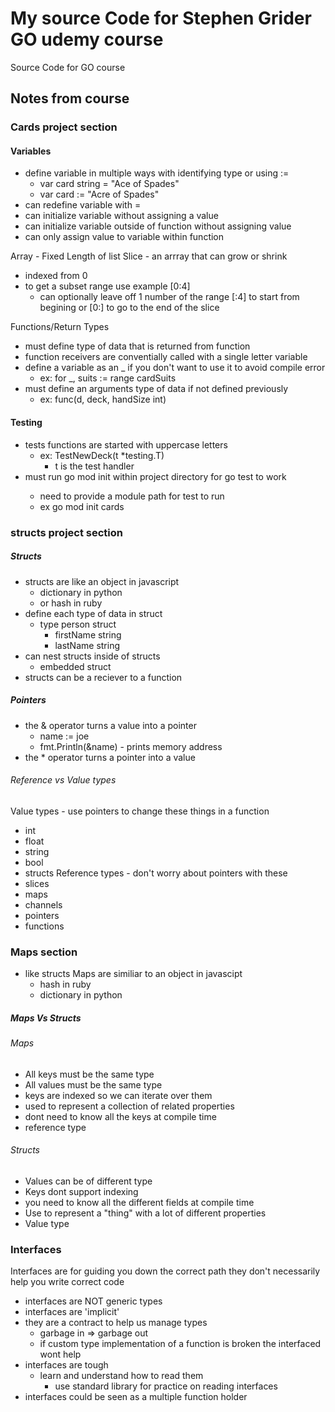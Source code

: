 # My source Code for Stephen Grider GO udemy course

Source Code for GO course 

## Notes from course
### Cards project section
#### Variables
- define variable in multiple ways with identifying type or using :=
    - var card string = "Ace of Spades"
    - var card := "Acre of Spades"
- can redefine variable with =
- can initialize variable without assigning a value
- can initialize variable outside of function without assigning value
- can only assign value to variable within function

Array - Fixed Length of list
Slice - an arrray that can grow or shrink
- indexed from 0 
- to get a subset range use example [0:4]
    - can optionally leave off 1 number of the range [:4] to start from begining or [0:] to go to the end of the slice

Functions/Return Types
- must define type of data that is returned from function
- function receivers are conventially called with a single letter variable
- define a variable as an _ if you don't want to use it to avoid compile error
    - ex: for _, suits := range cardSuits
- must define an arguments type of data if not defined previously
    - ex: func(d, deck, handSize int) 

#### Testing
- tests functions are started with uppercase letters
    - ex: TestNewDeck(t *testing.T)
        - t is the test handler
- must run go mod init <project-directory-name-here>  within project directory for go test to work 
    - need to provide a module path for test to run 
    - ex go mod init cards

### structs project section
##### Structs
- structs are like an object in javascript
    - dictionary in python 
    - or hash in ruby
- define each type of data in struct
    - type person struct 
        - firstName string
        - lastName string
- can nest structs inside of structs
    - embedded struct 
- structs can be a reciever to a function

##### Pointers
- the & operator turns a value into a pointer
    - name := joe
    - fmt.Println(&name) - prints memory address
- the * operator turns a pointer into a value

###### Reference vs Value types

Value types - use pointers to change these things in a function
- int
- float 
- string 
- bool
- structs 
Reference types - don't worry about pointers with these
- slices
- maps
- channels
- pointers
- functions

### Maps section
- like structs Maps are similiar to an object in javascipt
    - hash in ruby
    - dictionary in python
##### Maps Vs Structs

###### Maps
- All keys must be the same type
- All values must be the same type
- keys are indexed so we can iterate over them 
- used to represent a collection of related properties 
- dont need to know all the keys at compile time
- reference type

###### Structs
- Values can be of different type
- Keys dont support indexing
- you need to know all the different fields at compile time 
- Use to represent a "thing" with a lot of different properties
- Value type 

### Interfaces
Interfaces are for guiding you down the correct path they don't necessarily help you write correct code
-  interfaces are NOT generic types
- interfaces are 'implicit'
- they are a contract to help us manage types
    - garbage in => garbage out
    - if custom type implementation of a function is broken the interfaced wont help
- interfaces are tough 
    - learn and understand how to read them 
        - use standard library for practice on reading interfaces
- interfaces could be seen as a multiple function holder

